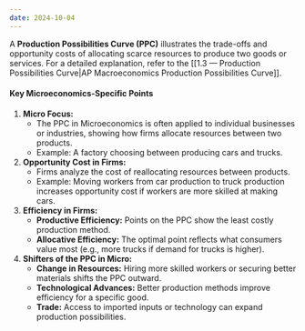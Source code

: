 ```yaml
---
date: 2024-10-04
---
```

A **Production Possibilities Curve (PPC)** illustrates the trade-offs and opportunity costs of allocating scarce resources to produce two goods or services. For a detailed explanation, refer to the [[1.3 — Production Possibilities Curve|AP Macroeconomics Production Possibilities Curve]].

#### Key Microeconomics-Specific Points
1. **Micro Focus:**  
   - The PPC in Microeconomics is often applied to individual businesses or industries, showing how firms allocate resources between two products.  
   - Example: A factory choosing between producing cars and trucks.
2. **Opportunity Cost in Firms:**  
   - Firms analyze the cost of reallocating resources between products.  
   - Example: Moving workers from car production to truck production increases opportunity cost if workers are more skilled at making cars.
3. **Efficiency in Firms:**  
   - **Productive Efficiency:** Points on the PPC show the least costly production method.  
   - **Allocative Efficiency:** The optimal point reflects what consumers value most (e.g., more trucks if demand for trucks is higher).
4. **Shifters of the PPC in Micro:**  
   - **Change in Resources:** Hiring more skilled workers or securing better materials shifts the PPC outward.  
   - **Technological Advances:** Better production methods improve efficiency for a specific good.  
   - **Trade:** Access to imported inputs or technology can expand production possibilities.